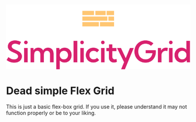 ![image info](https://github.com/lance1572/dead-simple-flex-grid/blob/main/simplicity-grid.svg)

# Dead simple Flex Grid

This is just a basic flex-box grid. If you use it, please understand it may not function properly or be to your liking. 

